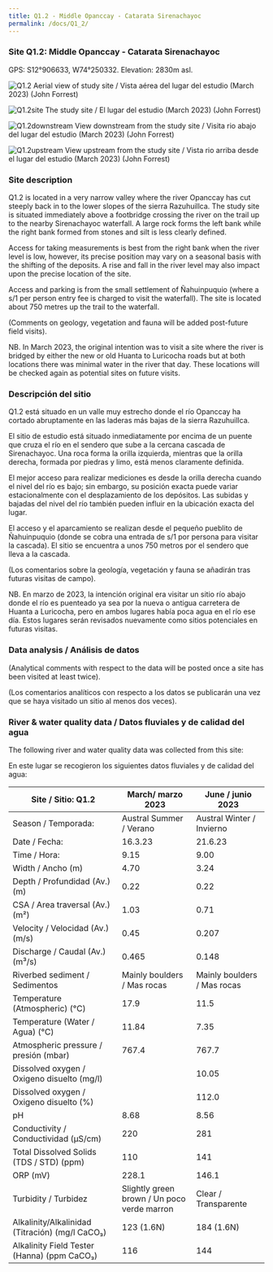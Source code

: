 ```yaml
---
title: Q1.2 - Middle Opanccay - Catarata Sirenachayoc
permalink: /docs/Q1_2/
---
```



### Site Q1.2: Middle Opanccay - Catarata Sirenachayoc

GPS: S12°906633, W74°250332. 
Elevation: 2830m asl.


![Q1.2](/assets/sites/Q1.2.jpg)
Aerial view of study site / Vista aérea del lugar del estudio (March 2023) (John Forrest)


![Q1.2site](/assets/sites/Q1.2site.jpg)
The study site / El lugar del estudio (March 2023) (John Forrest)


![Q1.2downstream](/assets/sites/Q1.2downstream.jpg)
View downstream from the study site / Visita rio abajo del lugar del estudio (March 2023) (John Forrest)


![Q1.2upstream](/assets/sites/Q1.2upstream.jpg)
View upstream from the study site / Vista rio arriba desde el lugar del estudio (March 2023) (John Forrest)


### Site description

Q1.2 is located in a very narrow valley where the river Opanccay has cut steeply back in to the lower slopes of the sierra Razuhuillca. The study site is situated immediately above a footbridge crossing the river on the trail up to the nearby Sirenachayoc waterfall. A large rock forms the left bank while the right bank formed from stones and silt is less clearly defined.

Access for taking measurements is best from the right bank when the river level is low, however, its  precise position may vary on a seasonal basis with the shifting of the deposits. A rise and fall in the river level may also impact upon the precise location of the site.

Access and parking is from the small settlement of Ñahuinpuquio (where a s/1 per person entry fee is charged to visit the waterfall). The site is located about 750 metres up the trail to the waterfall.

(Comments on geology, vegetation and fauna will be added post-future field visits).

NB. In March 2023, the original intention was to visit a site where the river is bridged by either the  new or old Huanta to Luricocha roads but at both locations there was minimal water in the river that day. These locations will be checked again as potential sites on future visits.

### Descripción del sitio

Q1.2 está situado en un valle muy estrecho donde el río Opanccay ha cortado abruptamente en las laderas más bajas de la sierra Razuhuillca. 

El sitio de estudio está situado inmediatamente por encima de un puente que cruza el río en el sendero que sube a la cercana cascada de Sirenachayoc. Una roca forma la orilla izquierda, mientras que la orilla derecha, formada por piedras y limo, está menos claramente definida.

El mejor acceso para realizar mediciones es desde la orilla derecha cuando el nivel del río es bajo; sin embargo, su posición exacta puede variar estacionalmente con el desplazamiento de los depósitos. Las subidas y bajadas del nivel del río también pueden influir en la ubicación exacta del lugar.

El acceso y el aparcamiento se realizan desde el pequeño pueblito de Ñahuinpuquio (donde se cobra una entrada de s/1 por persona para visitar la cascada). El sitio se encuentra a unos 750 metros por el sendero que lleva a la cascada.

(Los comentarios sobre la geología, vegetación y fauna se añadirán tras futuras visitas de campo).

NB. En marzo de 2023, la intención original era visitar un sitio río abajo donde el río es puenteado ya sea por la nueva o antigua carretera de Huanta a Luricocha, pero en ambos lugares había poca agua en el río ese día. Estos lugares serán revisados nuevamente como sitios potenciales en futuras visitas.


### Data analysis / Análisis de datos

(Analytical comments with respect to the data will be posted once a site has been visited at least twice).

(Los comentarios analíticos con respecto a los datos se publicarán una vez que se haya visitado un sitio al menos dos veces).

### River & water quality data / Datos fluviales y de calidad del agua

The following river and water quality data was collected from this site:

En este lugar se recogieron los siguientes datos fluviales y de calidad del agua:

|      Site / Sitio: Q1.2                                  |       March/ marzo 2023                             |       June / junio 2023            |
|----------------------------------------------------------|-----------------------------------------------------|------------------------------------|
|     Season / Temporada:                                  |     Austral Summer / Verano                         |     Austral Winter / Invierno      |
|     Date / Fecha:                                        |     16.3.23                                         |     21.6.23                        |
|     Time / Hora:                                         |     9.15                                            |     9.00                           |
|     Width / Ancho (m)                                    |     4.70                                            |     3.24                           |
|     Depth / Profundidad (Av.) (m)                        |     0.22                                            |     0.22                           |
|     CSA / Area traversal (Av.) (m²)                      |     1.03                                            |     0.71                           |
|     Velocity / Velocidad  (Av.) (m/s)                    |     0.45                                            |     0.207                          |
|     Discharge / Caudal (Av.) (m³/s)                      |     0.465                                           |     0.148                          |
|     Riverbed sediment / Sedimentos                       |     Mainly boulders / Mas rocas                     |     Mainly boulders / Mas rocas    |
|     Temperature (Atmospheric) (°C)                       |     17.9                                            |     11.5                           |
|     Temperature (Water / Agua) (°C)                      |     11.84                                           |     7.35                           |
|     Atmospheric pressure / presión (mbar)                |     767.4                                           |     767.7                          |
|     Dissolved oxygen /   Oxigeno disuelto (mg/l)         |                                                     |     10.05                          |
|     Dissolved oxygen / Oxigeno disuelto (%)              |                                                     |     112.0                          |
|     pH                                                   |     8.68                                            |     8.56                           |
|     Conductivity / Conductividad (µS/cm)                 |     220                                             |     281                            |
|     Total Dissolved Solids (TDS / STD)  (ppm)            |     110                                             |     141                            |
|     ORP (mV)                                             |     228.1                                           |     146.1                          |
|     Turbidity / Turbidez                                 |     Slightly green brown / Un poco verde marron     |     Clear / Transparente           |
|     Alkalinity/Alkalinidad   (Titración) (mg/l CaCO₃)    |     123 (1.6N)                                      |     184 (1.6N)                     |
|     Alkalinity Field Tester (Hanna) (ppm CaCO₃)          |     116                                             |     144                            |


